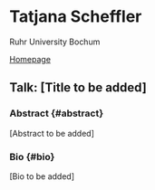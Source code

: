 # Tatjana Scheffler

Ruhr University Bochum

[Homepage](https://tscheffler.github.io/)

## Talk: [Title to be added]

### Abstract {#abstract}
[Abstract to be added]

### Bio {#bio}
[Bio to be added]
